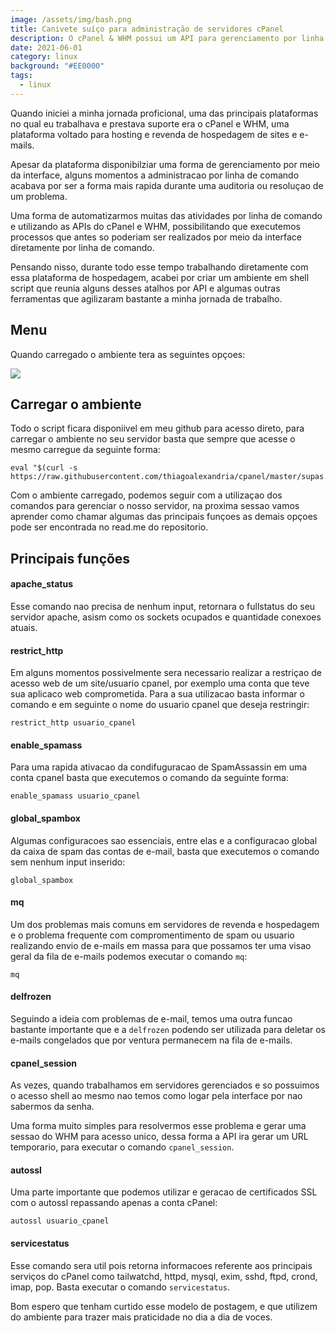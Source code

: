 ```yaml
---
image: /assets/img/bash.png
title: Canivete suíço para administração de servidores cPanel
description: O cPanel & WHM possui um API para gerenciamento por linha de comando.
date: 2021-06-01
category: linux
background: "#EE0000"
tags:
  - linux
---
```

Quando iniciei a minha jornada proficional, uma das principais plataformas no qual eu trabalhava e prestava suporte era o cPanel e WHM, uma plataforma voltado para hosting e revenda de hospedagem de sites e e-mails.

Apesar da plataforma disponibilziar uma forma de gerenciamento por meio da interface, alguns momentos a administracao por linha de comando acabava por ser a forma mais rapida durante uma auditoria ou resoluçao de um problema.

Uma forma de automatizarmos muitas das atividades por linha de comando e utilizando as APIs do cPanel e WHM, possibilitando que executemos processos que antes so poderiam ser realizados por meio da interface diretamente por linha de comando.

Pensando nisso, durante todo esse tempo trabalhando diretamente com essa plataforma de hospedagem, acabei por criar um ambiente em shell script que reunia alguns desses atalhos por API e algumas outras ferramentas que agilizaram bastante a minha jornada de trabalho. 

## Menu

Quando carregado o ambiente tera as seguintes opçoes:

![](/assets/img/captura-de-tela-2021-07-06-às-20.43.13.png)

## Carregar o ambiente

Todo o script ficara disponiivel em meu github para acesso direto, para carregar o ambiente no seu servidor basta que sempre que acesse o mesmo carregue da seguinte forma:

```
eval "$(curl -s https://raw.githubusercontent.com/thiagoalexandria/cpanel/master/supas.sh)"
```

Com o ambiente carregado, podemos seguir com a utilizaçao dos comandos para gerenciar o nosso servidor, na proxima sessao vamos aprender como chamar algumas das principais funçoes as demais opçoes pode ser encontrada no read.me do repositorio.

## Principais funções

#### apache_status
Esse comando nao precisa de nenhum input, retornara o fullstatus do seu servidor apache, asism como os sockets ocupados e quantidade conexoes atuais.

#### restrict_http
Em alguns momentos possivelmente sera necessario realizar a restriçao de acesso web de um site/usuario cpanel, por exemplo uma conta que teve sua aplicaco web comprometida. Para a sua utilizacao basta informar o comando e em seguinte o nome do usuario cpanel que deseja restringir:

```
restrict_http usuario_cpanel
```

#### enable_spamass
Para uma rapida ativacao da condifuguracao de SpamAssassin em uma conta cpanel basta que executemos o comando da seguinte forma:

```
enable_spamass usuario_cpanel 
```

#### global_spambox
Algumas configuracoes sao essenciais, entre elas e a configuracao global da caixa de spam das contas de e-mail, basta que executemos o comando sem nenhum input inserido:

```
global_spambox
```

#### mq
Um dos problemas mais comuns em servidores de revenda e hospedagem e o problema frequente com compromentimento de spam ou usuario realizando envio de e-mails em massa para que possamos ter uma visao geral da fila de e-mails podemos executar o comando `mq`:

```
mq
```

#### delfrozen
Seguindo a ideia com problemas de e-mail, temos uma outra funcao bastante importante que e a `delfrozen` podendo ser utilizada para deletar os e-mails congelados que por ventura permanecem na fila de e-mails.

#### cpanel_session
As vezes, quando trabalhamos em servidores gerenciados e so possuimos o acesso shell ao mesmo nao temos como logar pela interface por nao sabermos da senha. 

Uma forma muito simples para resolvermos esse problema e gerar uma sessao do WHM para acesso unico, dessa forma a API ira gerar um URL temporario, para executar o comando `cpanel_session`.

#### autossl
Uma parte importante que podemos utilizar e geracao de certificados SSL com o autossl repassando apenas a conta cPanel:

```
autossl usuario_cpanel
```


#### servicestatus
Esse comando sera util pois retorna informacoes referente aos principais serviços do cPanel como tailwatchd, httpd, mysql, exim, sshd, ftpd, crond, imap, pop. Basta executar o comando `servicestatus`.

Bom espero que tenham curtido esse modelo de postagem, e que utilizem do ambiente para trazer mais praticidade no dia a dia de voces.

